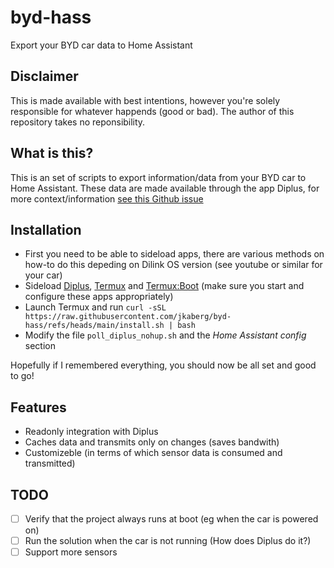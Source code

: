 # byd-hass
Export your BYD car data to Home Assistant

## Disclaimer
This is made available with best intentions, however you're solely responsible for whatever happends (good or bad). The author of this repository takes no reponsibility. 

## What is this?
This is an set of scripts to export information/data from your BYD car to Home Assistant. These data are made available through the app Diplus, for more context/information [see this Github issue](https://github.com/jkaberg/byd-react-app-reverse/issues/2)

## Installation

- First you need to be able to sideload apps, there are various methods on how-to do this depeding on Dilink OS version (see youtube or similar for your car)
- Sideload [Diplus](http://lanye.pw/di/), [Termux](https://github.com/termux/termux-app) and [Termux:Boot](https://github.com/termux/termux-boot/) (make sure you start and configure these apps appropriately)
- Launch Termux and run `curl -sSL https://raw.githubusercontent.com/jkaberg/byd-hass/refs/heads/main/install.sh | bash`
- Modify the file `poll_diplus_nohup.sh` and the *Home Assistant config* section

Hopefully if I remembered everything, you should now be all set and good to go!

## Features
- Readonly integration with Diplus
- Caches data and transmits only on changes (saves bandwith)
- Customizeble (in terms of which sensor data is consumed and transmitted)

## TODO

- [ ] Verify that the project always runs at boot (eg when the car is powered on)
- [ ] Run the solution when the car is not running (How does Diplus do it?)
- [ ] Support more sensors